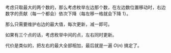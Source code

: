 考虑只取最大的两个数的，那么考虑枚举左边那个数，在左边数位置移动时，右边数字的贡献（每一个都会）依次下降（每左移一格就会下降 $1$）。

那么只需要维护右边的最大值，每次更新，减一即可。

如果有三个点的话，考虑枚举中间的点，左右同时更新。

代价是类似的，把左右的最大全部相加，最后就是一遍 $O(n)$ 搞定了。



